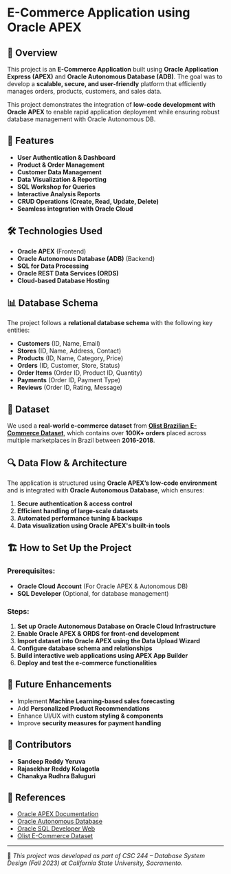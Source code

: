 # E-Commerce Application using Oracle APEX

## 📌 Overview
This project is an **E-Commerce Application** built using **Oracle Application Express (APEX)** and **Oracle Autonomous Database (ADB)**. The goal was to develop a **scalable, secure, and user-friendly** platform that efficiently manages orders, products, customers, and sales data. 

This project demonstrates the integration of **low-code development with Oracle APEX** to enable rapid application deployment while ensuring robust database management with Oracle Autonomous DB.

## 🚀 Features
- **User Authentication & Dashboard**
- **Product & Order Management**
- **Customer Data Management**
- **Data Visualization & Reporting**
- **SQL Workshop for Queries**
- **Interactive Analysis Reports**
- **CRUD Operations (Create, Read, Update, Delete)**
- **Seamless integration with Oracle Cloud**

## 🛠️ Technologies Used
- **Oracle APEX** (Frontend)
- **Oracle Autonomous Database (ADB)** (Backend)
- **SQL for Data Processing**
- **Oracle REST Data Services (ORDS)**
- **Cloud-based Database Hosting**


## 📊 Database Schema
The project follows a **relational database schema** with the following key entities:
- **Customers** (ID, Name, Email)
- **Stores** (ID, Name, Address, Contact)
- **Products** (ID, Name, Category, Price)
- **Orders** (ID, Customer, Store, Status)
- **Order Items** (Order ID, Product ID, Quantity)
- **Payments** (Order ID, Payment Type)
- **Reviews** (Order ID, Rating, Message)

## 📖 Dataset
We used a **real-world e-commerce dataset** from **[Olist Brazilian E-Commerce Dataset](https://www.kaggle.com/datasets/olistbr/brazilian-ecommerce)**, which contains over **100K+ orders** placed across multiple marketplaces in Brazil between **2016-2018**.

## 🔍 Data Flow & Architecture
The application is structured using **Oracle APEX’s low-code environment** and is integrated with **Oracle Autonomous Database**, which ensures:
1. **Secure authentication & access control**
2. **Efficient handling of large-scale datasets**
3. **Automated performance tuning & backups**
4. **Data visualization using Oracle APEX's built-in tools**

## 🏗️ How to Set Up the Project
### Prerequisites:
- **Oracle Cloud Account** (For Oracle APEX & Autonomous DB)
- **SQL Developer** (Optional, for database management)

### Steps:
1. **Set up Oracle Autonomous Database on Oracle Cloud Infrastructure**
2. **Enable Oracle APEX & ORDS for front-end development**
3. **Import dataset into Oracle APEX using the Data Upload Wizard**
4. **Configure database schema and relationships**
5. **Build interactive web applications using APEX App Builder**
6. **Deploy and test the e-commerce functionalities**

## 🔮 Future Enhancements
- Implement **Machine Learning-based sales forecasting**
- Add **Personalized Product Recommendations**
- Enhance UI/UX with **custom styling & components**
- Improve **security measures for payment handling**

## 📜 Contributors
- **Sandeep Reddy Yeruva**
- **Rajasekhar Reddy Kolagotla**
- **Chanakya Rudhra Baluguri**

## 📝 References
- [Oracle APEX Documentation](https://docs.oracle.com/en/database/oracle/application-express/index.html)
- [Oracle Autonomous Database](https://docs.oracle.com/en/cloud/paas/autonomous-database/index.html)
- [Oracle SQL Developer Web](https://docs.oracle.com/en/database/oracle/sql-developer-web/index.html)
- [Olist E-Commerce Dataset](https://www.kaggle.com/datasets/olistbr/brazilian-ecommerce)

---

🔹 *This project was developed as part of CSC 244 – Database System Design (Fall 2023) at California State University, Sacramento.*

